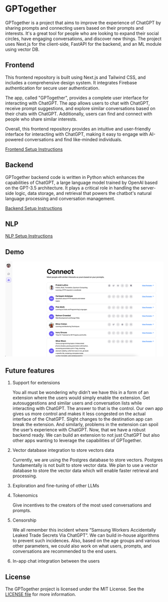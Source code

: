 # GPTogether

GPTogether is a project that aims to improve the experience of ChatGPT by sharing prompts and connecting users based on their prompts and interests. It's a great tool for people who are looking to expand their social circles, have engaging conversations, and discover new things. The project uses Next.js for the client-side, FastAPI for the backend, and an ML module using vector DB.

## Frontend

This frontend repository is built using Next.js and Tailwind CSS, and includes a comprehensive design system. It integrates Firebase authentication for secure user authentication.

The app, called "GPTogether", provides a complete user interface for interacting with ChatGPT. The app allows users to chat with ChatGPT, receive prompt suggestions, and explore similar conversations based on their chats with ChatGPT. Additionally, users can find and connect with people who share similar interests.

Overall, this frontend repository provides an intuitive and user-friendly interface for interacting with ChatGPT, making it easy to engage with AI-powered conversations and find like-minded individuals.

[Frontend Setup Instructions](frontend/README.md)

## Backend

GPTogether backend code is written in Python which enhances the capabilities of ChatGPT, a large language model trained by OpenAI based on the GPT-3.5 architecture. It plays a critical role in handling the server-side logic, data storage, and retrieval that powers the chatbot's natural language processing and conversation management.

[Backend Setup Instructions](backend/README.md)


## NLP


[NLP Setup Instructions](nlp/README.md)


## Demo

[![GPTogether Demo Video](demo.png)](https://www.loom.com/share/258dd1e0c7404e90b30c3d513b7afe4d?user_id_of_reactor=17908495)

## Future features

1. Support for extensions
    
    You all must be wondering why didn’t we have this in a form of an extension where the users would simply enable the extension. Get autosuggestions and similar users and conversation lists while interacting with ChatGPT. The answer to that is the control. Our own app gives us more control and makes it less congested on the actual interface of the ChatGPT. Slight changes to the destination app can break the extension. And similarly, problems in the extension can spoil the user’s experience with ChatGPT. Now, that we have a robust backend ready. We can build an extension to not just ChatGPT but also other apps wanting to leverage the capabilities of GPTogether.
    
2. Vector database integration to store vectors data

    Currently, we are using the Postgres database to store vectors. Postgres fundamentally is not built to store vector data. We plan to use a vector database to store the vector data which will enable faster retrieval and processing.

3. Exploration and fine-tuning of other LLMs

4. Tokenomics

    Give incentives to the creators of the most used conversations and prompts.
5. Censorship

    We all remember this incident where “Samsung Workers Accidentally Leaked Trade Secrets Via ChatGPT”. We can build in-house algorithms to prevent such incidences. Also, based on the age groups and various other parameters, we could also work on what users, prompts, and conversations are recommended to the end users.
6. In-app chat integration between the users

## License

The GPTogether project is licensed under the MIT License. See the [LICENSE file](LICENSE) for more information.

